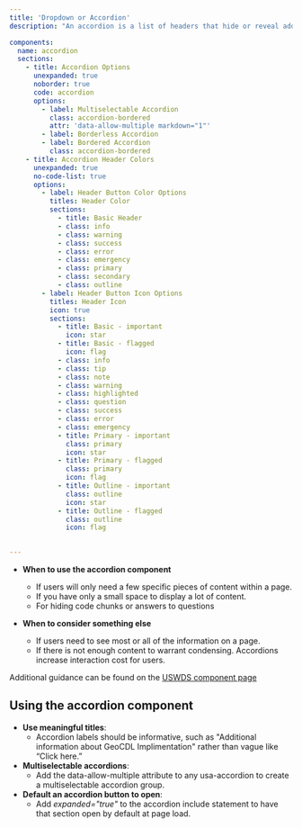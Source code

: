 ```yaml
---
title: 'Dropdown or Accordion'
description: "An accordion is a list of headers that hide or reveal additional content when selected"

components:
  name: accordion
  sections:
    - title: Accordion Options
      unexpanded: true
      noborder: true
      code: accordion
      options: 
        - label: Multiselectable Accordion
          class: accordion-bordered
          attr: 'data-allow-multiple markdown="1"'
        - label: Borderless Accordion
        - label: Bordered Accordion
          class: accordion-bordered
    - title: Accordion Header Colors
      unexpanded: true
      no-code-list: true
      options:
        - label: Header Button Color Options
          titles: Header Color
          sections:
            - title: Basic Header
            - class: info
            - class: warning
            - class: success
            - class: error
            - class: emergency
            - class: primary
            - class: secondary
            - class: outline
        - label: Header Button Icon Options
          titles: Header Icon
          icon: true
          sections:
            - title: Basic - important
              icon: star
            - title: Basic - flagged
              icon: flag
            - class: info
            - class: tip
            - class: note
            - class: warning     
            - class: highlighted
            - class: question
            - class: success
            - class: error
            - class: emergency
            - title: Primary - important
              class: primary
              icon: star
            - title: Primary - flagged
              class: primary
              icon: flag
            - title: Outline - important
              class: outline
              icon: star
            - title: Outline - flagged
              class: outline
              icon: flag

              
---
```


*  **When to use the accordion component**
    * If users will only need a few specific pieces of content within a page.
    * If you have only a small space to display a lot of content.
    * For hiding code chunks or answers to questions

*  **When to consider something else**
    * If users need to see most or all of the information on a page.
    * If there is not enough content to warrant condensing.  Accordions increase interaction cost for users.

Additional guidance can be found on the [USWDS component page](https://designsystem.digital.gov/components/accordion/)

## Using the accordion component

*  **Use meaningful titles**:
    *  Accordion labels should be informative, such as "Additional information about GeoCDL Implimentation" rather than vague like “Click here.”
*  **Multiselectable accordions**:
    *  Add the data-allow-multiple attribute to any usa-accordion to create a multiselectable accordion group.
*  **Default an accordion button to open**: 
    *  Add *expanded="true"* to the accordion include statement to have that section open by default at page load.

